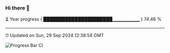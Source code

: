 ### Hi there 👋

⏳ Year progress { ██████████████████████▁▁▁▁▁▁▁▁ } 74.46 %

---

⏰ Updated on Sun, 29 Sep 2024 12:38:58 GMT

![Progress Bar CI](https://github.com/ZhaoGui/ZhaoGui/workflows/Progress%20Bar%20CI/badge.svg)
